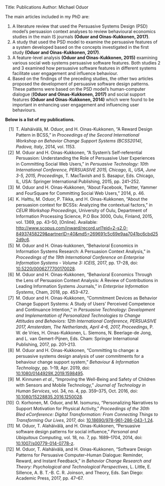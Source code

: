 Title: Publications
Author: Michael Oduor


The main articles included in my PhD are:

1. A literature review that used the Persuasive Systems Design (PSD) model’s persuasion context analyses to review behavioural economics studies in the main IS journals **(Oduor and Oinas-Kukkonen, 2017)**. 
2. A study that used the PSD model to examine the persuasive features of a system developed based on the concepts investigated in the first study **(Oduor and Oinas-Kukkonen, 2017)**. 
3. A feature-level analysis **(Oduor and Oinas-Kukkonen, 2015)** examining various social web systems persuasive software features. Both studies 2 and 3 examined how persuasive software features in different systems facilitate user engagement and influence behaviour. 
4. Based on the findings of the preceding studies, the other two articles proposed the development of persuasive software design patterns. These patterns were based on the PSD model’s human-computer dialogue (**(Oduor and Oinas-Kukkonen, 2017)** and social support features **(Oduor and Oinas-Kukkonen, 2014)** which were found to be important in enhancing user engagement and influencing user behaviours.



**Below is a list of my publications.**

<div class="csl-bib-body" style="line-height: 1.35; ">
  <div class="csl-entry" style="clear: left; ">
    <div class="csl-left-margin" style="float: left; padding-right: 0.5em;text-align: right; width: 2em;">[1]</div><div class="csl-right-inline" style="margin: 0 .4em 0 2.5em;">T. Alahäivälä, M. Oduor, and H. Oinas-Kukkonen, “A Reward Design Pattern in BCSS,” in <i>Proceedings of the Second International Workshop on Behavior Change Support Systems (BCSS2014), Padova, Italy</i>, 2014, vol. 1153.</div>
  </div>
  <span class="Z3988" title="url_ver=Z39.88-2004&amp;ctx_ver=Z39.88-2004&amp;rfr_id=info%3Asid%2Fzotero.org%3A2&amp;rft_val_fmt=info%3Aofi%2Ffmt%3Akev%3Amtx%3Abook&amp;rft.genre=proceeding&amp;rft.atitle=A%20Reward%20Design%20Pattern%20in%20BCSS&amp;rft.btitle=Proceedings%20of%20the%20Second%20International%20Workshop%20on%20Behavior%20Change%20Support%20Systems%20(BCSS2014)%2C%20Padova%2C%20Italy&amp;rft.aufirst=Tuomas&amp;rft.aulast=Alah%C3%A4iv%C3%A4l%C3%A4&amp;rft.au=Tuomas%20Alah%C3%A4iv%C3%A4l%C3%A4&amp;rft.au=Michael%20Oduor&amp;rft.au=Harri%20Oinas-Kukkonen&amp;rft.date=2014"></span>
  <div class="csl-entry" style="clear: left; ">
    <div class="csl-left-margin" style="float: left; padding-right: 0.5em;text-align: right; width: 2em;">[2]</div><div class="csl-right-inline" style="margin: 0 .4em 0 2.5em;">M. Oduor and H. Oinas-Kukkonen, “A System’s Self-referential Persuasion: Understanding the Role of Persuasive User Experiences in Committing Social Web Users,” in <i>Persuasive Technology: 10th International Conference, PERSUASIVE 2015, Chicago, IL, USA, June 3-5, 2015, Proceedings</i>, T. MacTavish and S. Basapur, Eds. Chicago, IL, USA: Springer International Publishing, 2015, pp. 241–252.</div>
  </div>
  <span class="Z3988" title="url_ver=Z39.88-2004&amp;ctx_ver=Z39.88-2004&amp;rfr_id=info%3Asid%2Fzotero.org%3A2&amp;rft_id=urn%3Aisbn%3A978-3-319-20306-5&amp;rft_val_fmt=info%3Aofi%2Ffmt%3Akev%3Amtx%3Abook&amp;rft.genre=bookitem&amp;rft.atitle=A%20System's%20Self-referential%20Persuasion%3A%20Understanding%20the%20Role%20of%20Persuasive%20User%20Experiences%20in%20Committing%20Social%20Web%20Users&amp;rft.place=Chicago%2C%20IL%2C%20USA&amp;rft.publisher=Springer%20International%20Publishing&amp;rft.aufirst=Michael&amp;rft.aulast=Oduor&amp;rft.au=Michael%20Oduor&amp;rft.au=Harri%20Oinas-Kukkonen&amp;rft.au=Thomas%20MacTavish&amp;rft.au=Santosh%20Basapur&amp;rft.date=2015&amp;rft.pages=241%E2%80%93252&amp;rft.spage=241&amp;rft.epage=252&amp;rft.isbn=978-3-319-20306-5"></span>
  <div class="csl-entry" style="clear: left; ">
    <div class="csl-left-margin" style="float: left; padding-right: 0.5em;text-align: right; width: 2em;">[3]</div><div class="csl-right-inline" style="margin: 0 .4em 0 2.5em;">M. Oduor and H. Oinas-Kukkonen, “About Facebook, Twitter, Yammer and FourSquare for Committing Social Web Users,” 2014, p. 46.</div>
  </div>
  <span class="Z3988" title="url_ver=Z39.88-2004&amp;ctx_ver=Z39.88-2004&amp;rfr_id=info%3Asid%2Fzotero.org%3A2&amp;rft_val_fmt=info%3Aofi%2Ffmt%3Akev%3Amtx%3Abook&amp;rft.genre=proceeding&amp;rft.atitle=About%20Facebook%2C%20Twitter%2C%20Yammer%20and%20FourSquare%20for%20Committing%20Social%20Web%20Users&amp;rft.aufirst=Michael&amp;rft.aulast=Oduor&amp;rft.au=Michael%20Oduor&amp;rft.au=Harri%20Oinas-Kukkonen&amp;rft.date=2014&amp;rft.pages=46"></span>
  <div class="csl-entry" style="clear: left; ">
    <div class="csl-left-margin" style="float: left; padding-right: 0.5em;text-align: right; width: 2em;">[4]</div><div class="csl-right-inline" style="margin: 0 .4em 0 2.5em;">K. Halttu, M. Oduor, P. Tikka, and H. Oinas-Kukkonen, “About the persuasion context for BCSSs: Analyzing the contextual factors,” in <i>CEUR Workshop Proceedings</i>, University of Oulu, Department of Information Processing Science, P.O Box 3000, Oulu, Finland, 2015, vol. 1369, pp. 43–50, [Online]. Available: <a href="http://www.scopus.com/inward/record.url?eid=2-s2.0-84937458229&amp;partnerID=40&amp;md5=269691c5c69e9aa7041bc6cbd252d9c6">http://www.scopus.com/inward/record.url?eid=2-s2.0-84937458229&amp;partnerID=40&amp;md5=269691c5c69e9aa7041bc6cbd252d9c6</a>.</div>
  </div>
  <span class="Z3988" title="url_ver=Z39.88-2004&amp;ctx_ver=Z39.88-2004&amp;rfr_id=info%3Asid%2Fzotero.org%3A2&amp;rft_val_fmt=info%3Aofi%2Ffmt%3Akev%3Amtx%3Abook&amp;rft.genre=proceeding&amp;rft.atitle=About%20the%20persuasion%20context%20for%20BCSSs%3A%20Analyzing%20the%20contextual%20factors&amp;rft.btitle=CEUR%20Workshop%20Proceedings&amp;rft.place=University%20of%20Oulu%2C%20Department%20of%20Information%20Processing%20Science%2C%20P.O%20Box%203000%2C%20Oulu%2C%20Finland&amp;rft.aufirst=K&amp;rft.aulast=Halttu&amp;rft.au=K%20Halttu&amp;rft.au=M%20Oduor&amp;rft.au=P%20Tikka&amp;rft.au=H%20Oinas-Kukkonen&amp;rft.date=2015&amp;rft.pages=43%E2%80%9350&amp;rft.spage=43&amp;rft.epage=50"></span>
  <div class="csl-entry" style="clear: left; ">
    <div class="csl-left-margin" style="float: left; padding-right: 0.5em;text-align: right; width: 2em;">[5]</div><div class="csl-right-inline" style="margin: 0 .4em 0 2.5em;">M. Oduor and H. Oinas-kukkonen, “Behavioral Economics in Information Systems Research: A Persuasion Context Analysis,” in <i>Proceedings of the 19th International Conference on Enterprise Information Systems - Volume 3: ICEIS,</i> 2017, pp. 17–28, doi: <a href="https://doi.org/10.5220/0006277700170028">10.5220/0006277700170028</a>.</div>
  </div>
  <span class="Z3988" title="url_ver=Z39.88-2004&amp;ctx_ver=Z39.88-2004&amp;rfr_id=info%3Asid%2Fzotero.org%3A2&amp;rft_id=info%3Adoi%2F10.5220%2F0006277700170028&amp;rft_id=urn%3Aisbn%3A978-989-758-249-3&amp;rft_val_fmt=info%3Aofi%2Ffmt%3Akev%3Amtx%3Abook&amp;rft.genre=proceeding&amp;rft.atitle=Behavioral%20Economics%20in%20Information%20Systems%20Research%3A%20A%20Persuasion%20Context%20Analysis&amp;rft.btitle=Proceedings%20of%20the%2019th%20International%20Conference%20on%20Enterprise%20Information%20Systems%20-%20Volume%203%3A%20ICEIS%2C&amp;rft.publisher=ScitePress&amp;rft.aufirst=Michael&amp;rft.aulast=Oduor&amp;rft.au=Michael%20Oduor&amp;rft.au=Harri%20Oinas-kukkonen&amp;rft.date=2017&amp;rft.pages=17%E2%80%9328&amp;rft.spage=17&amp;rft.epage=28&amp;rft.isbn=978-989-758-249-3"></span>
  <div class="csl-entry" style="clear: left; ">
    <div class="csl-left-margin" style="float: left; padding-right: 0.5em;text-align: right; width: 2em;">[6]</div><div class="csl-right-inline" style="margin: 0 .4em 0 2.5em;">M. Oduor and H. Oinas-Kukkonen, “Behavioral Economics Through the Lens of Persuasion Context Analysis: A Review of Contributions in Leading Information Systems Journals,” in <i>Enterprise Information Systems</i>, Cham, 2018, pp. 453–472.</div>
  </div>
  <span class="Z3988" title="url_ver=Z39.88-2004&amp;ctx_ver=Z39.88-2004&amp;rfr_id=info%3Asid%2Fzotero.org%3A2&amp;rft_id=urn%3Aisbn%3A978-3-319-93375-7&amp;rft_val_fmt=info%3Aofi%2Ffmt%3Akev%3Amtx%3Abook&amp;rft.genre=proceeding&amp;rft.atitle=Behavioral%20Economics%20Through%20the%20Lens%20of%20Persuasion%20Context%20Analysis%3A%20A%20Review%20of%20Contributions%20in%20Leading%20Information%20Systems%20Journals&amp;rft.btitle=Enterprise%20Information%20Systems&amp;rft.place=Cham&amp;rft.publisher=Springer%20International%20Publishing&amp;rft.aufirst=Michael&amp;rft.aulast=Oduor&amp;rft.au=Michael%20Oduor&amp;rft.au=Harri%20Oinas-Kukkonen&amp;rft.au=Slimane%20Hammoudi&amp;rft.au=Olivier%20%C5%9Amia%5Clek%20Micha%5Cland%20Camp&amp;rft.au=Joaquim%20Filipe&amp;rft.date=2018&amp;rft.pages=453%E2%80%93472&amp;rft.spage=453&amp;rft.epage=472&amp;rft.isbn=978-3-319-93375-7"></span>
  <div class="csl-entry" style="clear: left; ">
    <div class="csl-left-margin" style="float: left; padding-right: 0.5em;text-align: right; width: 2em;">[7]</div><div class="csl-right-inline" style="margin: 0 .4em 0 2.5em;">M. Oduor and H. Oinas-Kukkonen, “Commitment Devices as Behavior Change Support Systems: A Study of Users’ Perceived Competence and Continuance Intention,” in <i>Persuasive Technology: Development and Implementation of Personalized Technologies to Change Attitudes and Behaviors: 12th International Conference, PERSUASIVE 2017, Amsterdam, The Netherlands, April 4–6, 2017, Proceedings</i>, P. W. de Vries, H. Oinas-Kukkonen, L. Siemons, N. Beerlage-de Jong, and L. van Gemert-Pijnen, Eds. Cham: Springer International Publishing, 2017, pp. 201–213.</div>
  </div>
  <span class="Z3988" title="url_ver=Z39.88-2004&amp;ctx_ver=Z39.88-2004&amp;rfr_id=info%3Asid%2Fzotero.org%3A2&amp;rft_id=urn%3Aisbn%3A978-3-319-55134-0&amp;rft_val_fmt=info%3Aofi%2Ffmt%3Akev%3Amtx%3Abook&amp;rft.genre=bookitem&amp;rft.atitle=Commitment%20Devices%20as%20Behavior%20Change%20Support%20Systems%3A%20A%20Study%20of%20Users'%20Perceived%20Competence%20and%20Continuance%20Intention&amp;rft.place=Cham&amp;rft.publisher=Springer%20International%20Publishing&amp;rft.aufirst=Michael&amp;rft.aulast=Oduor&amp;rft.au=Michael%20Oduor&amp;rft.au=Harri%20Oinas-Kukkonen&amp;rft.au=Peter%20W%20de%20Vries&amp;rft.au=Harri%20Oinas-Kukkonen&amp;rft.au=Liseth%20Siemons&amp;rft.au=Nienke%20Beerlage-de%20Jong&amp;rft.au=Lisette%20van%20Gemert-Pijnen&amp;rft.date=2017&amp;rft.pages=201%E2%80%93213&amp;rft.spage=201&amp;rft.epage=213&amp;rft.isbn=978-3-319-55134-0"></span>
  <div class="csl-entry" style="clear: left; ">
    <div class="csl-left-margin" style="float: left; padding-right: 0.5em;text-align: right; width: 2em;">[8]</div><div class="csl-right-inline" style="margin: 0 .4em 0 2.5em;">M. Oduor and H. Oinas-Kukkonen, “Committing to change: a persuasive systems design analysis of user commitments for a behaviour change support system,” <i>Behaviour &amp; Information Technology</i>, pp. 1–19, Apr. 2019, doi: <a href="https://doi.org/10.1080/0144929X.2019.1598495">10.1080/0144929X.2019.1598495</a>.</div>
  </div>
  <span class="Z3988" title="url_ver=Z39.88-2004&amp;ctx_ver=Z39.88-2004&amp;rfr_id=info%3Asid%2Fzotero.org%3A2&amp;rft_id=info%3Adoi%2F10.1080%2F0144929X.2019.1598495&amp;rft_val_fmt=info%3Aofi%2Ffmt%3Akev%3Amtx%3Ajournal&amp;rft.genre=article&amp;rft.atitle=Committing%20to%20change%3A%20a%20persuasive%20systems%20design%20analysis%20of%20user%20commitments%20for%20a%20behaviour%20change%20support%20system&amp;rft.jtitle=Behaviour%20%26%20Information%20Technology&amp;rft.aufirst=Michael&amp;rft.aulast=Oduor&amp;rft.au=Michael%20Oduor&amp;rft.au=Harri%20Oinas-Kukkonen&amp;rft.date=2019-04&amp;rft.pages=1%E2%80%9319&amp;rft.spage=1&amp;rft.epage=19&amp;rft.issn=0144-929X"></span>
  <div class="csl-entry" style="clear: left; ">
    <div class="csl-left-margin" style="float: left; padding-right: 0.5em;text-align: right; width: 2em;">[9]</div><div class="csl-right-inline" style="margin: 0 .4em 0 2.5em;">M. Kinnunen <i>et al.</i>, “Improving the Well-Being and Safety of Children with Sensors and Mobile Technology,” <i>Journal of Technology in Human Services</i>, vol. 34, no. 4, pp. 359–375, Oct. 2016, doi: <a href="https://doi.org/10.1080/15228835.2016.1250028">10.1080/15228835.2016.1250028</a>.</div>
  </div>
  <span class="Z3988" title="url_ver=Z39.88-2004&amp;ctx_ver=Z39.88-2004&amp;rfr_id=info%3Asid%2Fzotero.org%3A2&amp;rft_id=info%3Adoi%2F10.1080%2F15228835.2016.1250028&amp;rft_val_fmt=info%3Aofi%2Ffmt%3Akev%3Amtx%3Ajournal&amp;rft.genre=article&amp;rft.atitle=Improving%20the%20Well-Being%20and%20Safety%20of%20Children%20with%20Sensors%20and%20Mobile%20Technology&amp;rft.jtitle=Journal%20of%20Technology%20in%20Human%20Services&amp;rft.volume=34&amp;rft.issue=4&amp;rft.aufirst=Matti&amp;rft.aulast=Kinnunen&amp;rft.au=Matti%20Kinnunen&amp;rft.au=Mari%20Ervasti&amp;rft.au=Mirjami%20Jutila&amp;rft.au=Susanna%20Pantsar&amp;rft.au=Adama%20M%20Sesay&amp;rft.au=Satu%20P%C3%A4%C3%A4kk%C3%B6nen&amp;rft.au=Marianne%20M%C3%A4ki&amp;rft.au=Salman%20Qayyum%20Mian&amp;rft.au=Harri%20Oinas-Kukkonen&amp;rft.au=Michael%20Oduor&amp;rft.au=Liisa%20Kuonanoja&amp;rft.au=Jukka%20Riekki&amp;rft.au=Anita%20Juho&amp;rft.au=Petri%20Ahokangas&amp;rft.au=Maritta%20Per%C3%A4l%C3%A4-Heape&amp;rft.au=Hanna%20Kotovaara&amp;rft.au=Esko%20Alasaarela&amp;rft.date=2016-10&amp;rft.pages=359%E2%80%93375&amp;rft.spage=359&amp;rft.epage=375&amp;rft.issn=1522-8835"></span>
  <div class="csl-entry" style="clear: left; ">
    <div class="csl-left-margin" style="float: left; padding-right: 0.5em;text-align: right; width: 2em;">[10]</div><div class="csl-right-inline" style="margin: 0 .4em 0 2.5em;">O. Korhonen, M. Oduor, and M. Isomursu, “Personalizing Narratives to Support Motivation for Physical Activity,” <i>Proceedings of the 30th Bled eConference: Digital Transformation: From Connecting Things to Transforming Our Lives</i>, 2017, doi: <a href="https://doi.org/10.18690/978-961-286-043-1.24">10.18690/978-961-286-043-1.24</a>.</div>
  </div>
  <span class="Z3988" title="url_ver=Z39.88-2004&amp;ctx_ver=Z39.88-2004&amp;rfr_id=info%3Asid%2Fzotero.org%3A2&amp;rft_id=info%3Adoi%2F10.18690%2F978-961-286-043-1.24&amp;rft_val_fmt=info%3Aofi%2Ffmt%3Akev%3Amtx%3Ajournal&amp;rft.genre=article&amp;rft.atitle=Personalizing%20Narratives%20to%20Support%20Motivation%20for%20Physical%20Activity&amp;rft.jtitle=Proceedings%20of%20the%2030th%20Bled%20eConference%3A%20Digital%20Transformation%3A%20From%20Connecting%20Things%20to%20Transforming%20Our%20Lives&amp;rft.aufirst=Olli&amp;rft.aulast=Korhonen&amp;rft.au=Olli%20Korhonen&amp;rft.au=Michael%20Oduor&amp;rft.au=Minna%20Isomursu&amp;rft.date=2017&amp;rft.language=en"></span>
  <div class="csl-entry" style="clear: left; ">
    <div class="csl-left-margin" style="float: left; padding-right: 0.5em;text-align: right; width: 2em;">[11]</div><div class="csl-right-inline" style="margin: 0 .4em 0 2.5em;">M. Oduor, T. Alahäivälä, and H. Oinas-Kukkonen, “Persuasive software design patterns for social influence,” <i>Personal and Ubiquitous Computing</i>, vol. 18, no. 7, pp. 1689–1704, 2014, doi: <a href="https://doi.org/10.1007/s00779-014-0778-z">10.1007/s00779-014-0778-z</a>.</div>
  </div>
  <span class="Z3988" title="url_ver=Z39.88-2004&amp;ctx_ver=Z39.88-2004&amp;rfr_id=info%3Asid%2Fzotero.org%3A2&amp;rft_id=info%3Adoi%2F10.1007%2Fs00779-014-0778-z&amp;rft_val_fmt=info%3Aofi%2Ffmt%3Akev%3Amtx%3Ajournal&amp;rft.genre=article&amp;rft.atitle=Persuasive%20software%20design%20patterns%20for%20social%20influence&amp;rft.jtitle=Personal%20and%20Ubiquitous%20Computing&amp;rft.volume=18&amp;rft.issue=7&amp;rft.aufirst=Michael&amp;rft.aulast=Oduor&amp;rft.au=Michael%20Oduor&amp;rft.au=Tuomas%20Alah%C3%A4iv%C3%A4l%C3%A4&amp;rft.au=Harri%20Oinas-Kukkonen&amp;rft.date=2014&amp;rft.pages=1689%E2%80%931704&amp;rft.spage=1689&amp;rft.epage=1704&amp;rft.issn=1617-4909&amp;rft.language=English"></span>
  <div class="csl-entry" style="clear: left; ">
    <div class="csl-left-margin" style="float: left; padding-right: 0.5em;text-align: right; width: 2em;">[12]</div><div class="csl-right-inline" style="margin: 0 .4em 0 2.5em;">M. Oduor, T. Alahäivälä, and H. Oinas-Kukkonen, “Software Design Patterns for Persuasive Computer–Human Dialogue: Reminder, Reward, and Instant Feedback,” in <i>Behavior Change Research and Theory: Psychological and Technological Perspectives</i>, L. Little, E. Sillence, A. B. T.-B. C. R. Joinson, and Theory, Eds. San Diego: Academic Press, 2017, pp. 47–67.</div>
  </div>
  <span class="Z3988" title="url_ver=Z39.88-2004&amp;ctx_ver=Z39.88-2004&amp;rfr_id=info%3Asid%2Fzotero.org%3A2&amp;rft_id=urn%3Aisbn%3A978-0-12-802690-8&amp;rft_val_fmt=info%3Aofi%2Ffmt%3Akev%3Amtx%3Abook&amp;rft.genre=bookitem&amp;rft.atitle=Software%20Design%20Patterns%20for%20Persuasive%20Computer%E2%80%93Human%20Dialogue%3A%20Reminder%2C%20Reward%2C%20and%20Instant%20Feedback&amp;rft.place=San%20Diego&amp;rft.publisher=Academic%20Press&amp;rft.aufirst=M&amp;rft.aulast=Oduor&amp;rft.au=M%20Oduor&amp;rft.au=T%20Alah%C3%A4iv%C3%A4l%C3%A4&amp;rft.au=H%20Oinas-Kukkonen&amp;rft.au=Linda%20Little&amp;rft.au=Elizabeth%20Sillence&amp;rft.au=Adam%20B%20T%20-%20Behavior%20Change%20Research%20Joinson&amp;rft.au=undefined&amp;rft.date=2017&amp;rft.pages=47%E2%80%9367&amp;rft.spage=47&amp;rft.epage=67&amp;rft.isbn=978-0-12-802690-8"></span>
</div>

